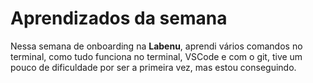 # Aprendizados da semana
Nessa semana de onboarding na **Labenu**, aprendi vários comandos no terminal, como tudo funciona no terminal, VSCode e com o git, tive um pouco de dificuldade por ser a primeira vez, mas estou conseguindo.